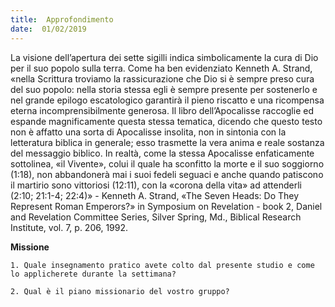 ```yaml
---
title:  Approfondimento
date:  01/02/2019
---
```


La visione dell’apertura dei sette sigilli indica simbolicamente la cura di Dio per il suo popolo sulla terra. Come ha ben evidenziato Kenneth A. Strand, «nella Scrittura troviamo la rassicurazione che Dio si è sempre preso cura del suo popolo: nella storia stessa egli è sempre presente per sostenerlo e nel grande epilogo escatologico garantirà il pieno riscatto e una ricompensa eterna incomprensibilmente generosa. Il libro dell’Apocalisse raccoglie ed espande magnificamente questa stessa tematica, dicendo che questo testo non è affatto una sorta di Apocalisse insolita, non in sintonia con la letteratura biblica in generale; esso trasmette la vera anima e reale sostanza del messaggio biblico. In realtà, come la stessa Apocalisse enfaticamente sottolinea, «il Vivente», colui il quale ha sconfitto la morte e il suo soggiorno (1:18), non abbandonerà mai i suoi fedeli seguaci e anche quando patiscono il martirio sono vittoriosi (12:11), con la «corona della vita» ad attenderli (2:10; 21:1-4; 22:4)» - Kenneth A. Strand, «The Seven Heads: Do They Represent Roman Emperors?» in Symposium on Revelation - book 2, Daniel and Revelation Committee Series, Silver Spring, Md., Biblical Research Institute, vol. 7, p. 206, 1992.

**Missione**

`1. Quale insegnamento pratico avete colto dal presente studio e come lo applicherete durante la settimana?`

`2. Qual è il piano missionario del vostro gruppo?`